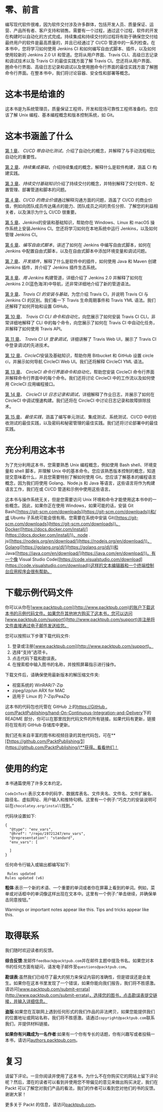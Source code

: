 # 零、前言

编写现代软件很难，因为软件交付涉及许多群体，包括开发人员、质量保证、运营、产品所有者、客户支持和销售。需要有一个过程，通过这个过程，软件的开发在构建时以自动化的方式完成。持续集成和持续交付的过程将有助于确保您交付给最终用户的软件是最高质量的，并且已经通过了 CI/CD 管道中的一系列检查。在本书中，您将学习如何使用 Jenkins CI 和如何编写自由式脚本、插件，以及如何使用较新的 Jenkins 2.0 UI 和管道。您将从用户界面、Travis CLI、高级日志记录和调试技术以及 Travis CI 的最佳实践方面了解 Travis CI。您还将从用户界面、圈命令行界面、高级日志记录和调试以及使用圈命令行界面的最佳实践方面了解圈命令行界面。在整本书中，我们将讨论容器、安全性和部署等概念。

# 这本书是给谁的

这本书是为系统管理员，质量保证工程师，开发和现场可靠性工程师准备的。您应该了解 Unix 编程、基本编程概念和版本控制系统，如 Git。

# 这本书涵盖了什么

[第 1 章](01.html)、 *CI/CD 带自动化测试*，介绍了自动化的概念，并解释了与手动流程相比自动化的重要性。

[第 2 章](02.html)、*持续集成基础*，介绍持续集成的概念，解释什么是软件构建，涵盖 CI 构建实践。

[第 3 章](03.html)、*持续交付基础知识*介绍了持续交付的概念，并特别解释了交付软件、配置管理、部署管道和脚本的问题。

[第 4 章](04.html)、*CI/CD 的商业价值*通过解释沟通方面的问题，涵盖了 CI/CD 的商业价值，例如向团队成员传达痛点的能力、团队成员之间的责任分担、了解您的利益相关者，以及演示为什么 CI/CD 很重要。

[第 5 章](05.html)、*Jenkins*的安装和基础知识，帮助你在 Windows、Linux 和 macOS 操作系统上安装Jenkins CI。您还将学习如何在本地系统中运行 Jenkins，以及如何管理 Jenkins CI。

[第 6 章](06.html)、*编写自由式脚本*，讲述了如何在 Jenkins 中编写自由式脚本，如何在 Jenkins 中配置自由式脚本，以及在自由式脚本中添加环境变量和调试问题。

[第 7 章](07.html)、*开发插件*，解释了什么是软件中的插件，如何使用 Java 和 Maven 创建 Jenkins 插件，并介绍了 Jenkins 插件生态系统。

[第 8 章](08.html)、*用 Jenkins* 构建管道，详细介绍了 Jenkins 2.0 并解释了如何在 Jenkins 2.0(蓝色海洋)中导航，还非常详细地介绍了新的管道语法。

[第 9 章](09.html)、*Travis CI 的安装与基础*，为您介绍 Travis CI，并说明 Travis CI 与 Jenkins CI 的区别。我们看一下 Travis 生命周期事件和 Travis YML 语法。我们还解释了如何开始和设置 GitHub。

[第 10 章](10.html)、 *Travis CI CLI 命令和自动化*，向您展示了如何安装 Travis CI CLI，非常详细地解释了 CLI 中的每个命令，向您展示了如何在 Travis CI 中自动化任务，并解释了如何使用 Travis API。

[第 11 章](11.html)、 *Travis CI UI 登录调试*，详细讲解了 Travis Web UI，展示了 Travis CI 中登录调试的先进技术。

[第 12 章](12.html)、*CircleCI*安装及基础知识，帮助你用 Bitbucket 和 GitHub 设置 circle ci，并展示如何导航 CircleCI Web UI。我们还将解释 CircleCI YML 语法。

[第 13 章](13.html)、 *CircleCI 命令行界面命令和自动化*，帮助您安装 CircleCI 命令行界面并解释命令行界面中的每个命令。我们还将讨论 CircleCI 中的工作流以及如何使用 CircleCI 应用编程接口。

[第 14 章](14.html)、 *CircleCI UI 日志记录和调试*，详细解释了作业日志，并展示了如何在 CircleCI 中调试慢速构建。我们还将在 CircleCI 中讨论日志记录和故障排除技术。

[第 15 章](15.html)、*最佳实践*，涵盖了编写单元测试、集成测试、系统测试、CI/CD 中的验收测试的最佳实践，以及密码和秘密管理的最佳实践。我们还将讨论部署中的最佳实践。

# 充分利用这本书

为了充分利用这本书，您需要熟悉 Unix 编程概念，例如使用 Bash shell、环境变量和 shell 脚本，并理解 Unix 中的基本命令。您应该熟悉版本控制的概念，知道提交意味着什么，并且您需要特别了解如何使用 Git。您应该了解基本的编程语言概念，因为我们将使用 Golang、Node.js 和 Java 等语言，这些语言将作为构建语言工作，我们在或 CI/CD 管道和示例中使用这些语言。

这本书与操作系统无关，但是您需要访问 Unix 环境和命令才能使用这本书中的一些概念。因此，如果你正在使用 Windows，如果可能的话，安装 Git Bash([https://git-scm.com/downloads](https://git-scm.com/downloads))和/或 Ubuntu 子系统可能会很有用。您需要在系统中安装 Git([https://git-scm.com/downloads](https://git-scm.com/downloads))、Docker([https://docs.docker.com/install/](https://docs.docker.com/install/))、node . js([https://nodejs.org/en/download/](https://nodejs.org/en/download/))、Golang([https://golang.org/dl/](https://golang.org/dl/))和 Java([https://java.com/en/download/](https://java.com/en/download/))。有一个像 Visual Studio Code([https://code.visualstudio.com/download](https://code.visualstudio.com/download))这样的文本编辑器和一个终端控制台应用程序会很有帮助。

# 下载示例代码文件

你可以从你在[www.packtpub.com](http://www.packtpub.com)的账户下载这本书的示例代码文件。如果您在其他地方购买了这本书，您可以访问[www.packtpub.com/support](http://www.packtpub.com/support)并注册将文件直接通过电子邮件发送给您。

您可以按照以下步骤下载代码文件:

1.  登录或注册[www.packtpub.com](http://www.packtpub.com/support)。
2.  选择“支持”选项卡。
3.  点击代码下载和勘误表。
4.  在搜索框中输入图书的名称，并按照屏幕指示进行操作。

下载文件后，请确保使用最新版本的解压缩文件夹:

*   视窗系统的 WinRAR/7-Zip
*   zipeg/izp/un ARX for MAC
*   适用于 Linux 的 7-Zip/PeaZip

这本书的代码包也托管在 GitHub 上的[https://GitHub . com/PacktPublishing/hand-On-Continuous-Integration-and-Delivery](https://github.com/PacktPublishing/Hands-On-Continuous-Integration-and-Delivery)下的 README 部分，你可以在那里找到代码文件的所有链接。如果代码有更新，链接将在现有的 GitHub 存储库中更新。

我们还有来自丰富的图书和视频目录的其他代码包，可在**[【https://github.com/PacktPublishing/】](https://github.com/PacktPublishing/)**获得。看看他们！

# 使用的约定

本书通篇使用了许多文本约定。

`CodeInText`:表示文本中的码字、数据库表名、文件夹名、文件名、文件扩展名、路径名、虚拟网址、用户输入和推特句柄。这里有一个例子:“巧克力的安装说明可以在`chocolatey.org/install`找到。”

代码块设置如下:

```
{
  "@type": "env_vars",
  "@href": "/repo/19721247/env_vars",
  "@representation": "standard",
  "env_vars": [

  ]
} 
```

任何命令行输入或输出都编写如下:

```
 Rules updated
Rules updated (v6) 
```

**粗体**:表示一个新的术语、一个重要的单词或者你在屏幕上看到的单词。例如，菜单或对话框中的单词像这样出现在文本中。这里有一个例子:“单击继续，并确保单击同意按钮。”

Warnings or important notes appear like this. Tips and tricks appear like this.

# 取得联系

我们随时欢迎读者的反馈。

**综合反馈**:发邮件`feedback@packtpub.com`并在邮件主题中提及书名。如果您对本书的任何方面有疑问，请发电子邮件至`questions@packtpub.com`。

**勘误表**:虽然我们已经尽了最大的努力来保证内容的准确性，但是错误还是会发生。如果你在这本书里发现了一个错误，如果你能向我们报告，我们将不胜感激。请访问[www.packtpub.com/submit-errata](http://www.packtpub.com/submit-errata)，选择您的图书，点击勘误表提交链接，并输入详细信息。

**盗版**:如果您在互联网上遇到任何形式的我们作品的非法拷贝，如果您能提供我们的位置地址或网站名称，我们将不胜感激。请通过`copyright@packtpub.com`联系我们，并提供材料链接。

**如果你有兴趣成为一名作者**:如果有一个你有专长的话题，你有兴趣写或者投稿一本书，请访问[authors.packtpub.com](http://authors.packtpub.com/)。

# 复习

请留下评论。一旦你阅读并使用了这本书，为什么不在你购买它的网站上留下评论呢？然后，潜在的读者可以看到并使用您不带偏见的意见来做出购买决定，我们在 Packt 可以了解您对我们产品的看法，我们的作者可以看到您对他们的书的反馈。谢谢大家！

更多关于 Packt 的信息，请访问[packtpub.com](https://www.packtpub.com/)。